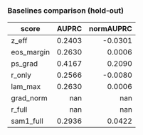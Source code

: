 ### Baselines comparison (hold-out)

| score | AUPRC | normAUPRC |
|---|---:|---:|
| z_eff | 0.2403 | -0.0301 |
| eos_margin | 0.2630 | 0.0006 |
| ps_grad | 0.4167 | 0.2090 |
| r_only | 0.2566 | -0.0080 |
| lam_max | 0.2630 | 0.0006 |
| grad_norm | nan | nan |
| r_full | nan | nan |
| sam1_full | 0.2936 | 0.0422 |